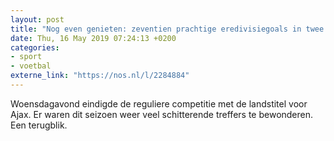 ```yaml
---
layout: post
title: "Nog even genieten: zeventien prachtige eredivisiegoals in twee minuten"
date: Thu, 16 May 2019 07:24:13 +0200
categories: 
- sport 
- voetbal 
externe_link: "https://nos.nl/l/2284884"
---
```


Woensdagavond eindigde de reguliere competitie met de landstitel voor Ajax. Er waren dit seizoen weer veel schitterende treffers te bewonderen. Een terugblik.
